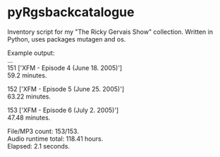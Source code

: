 # pyRgsbackcatalogue
Inventory script for my "The Ricky Gervais Show" collection. Written in Python, uses packages mutagen and os.

Example output:<br/>
...<br/>
151 ['XFM - Episode 4 (June 18. 2005)']  
59.2 minutes.

152 ['XFM - Episode 5 (June 25. 2005)']  
63.22 minutes.

153 ['XFM - Episode 6 (July 2. 2005)']  
47.48 minutes.

File/MP3 count: 153/153.<br/>
Audio runtime total: 118.41 hours.<br/>
Elapsed: 2.1 seconds.<br/>
